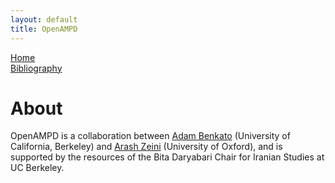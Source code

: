 ```yaml
---
layout: default
title: OpenAMPD
---
```


[Home](index.md)  
[Bibliography](biblio.md)

# About 
OpenAMPD is a collaboration between [Adam Benkato](http://adambenkato.com) (University of California, Berkeley) and [Arash Zeini](https://www.arashzeini.com) (University of Oxford), and is supported by the resources of the Bita Daryabari Chair for Iranian Studies at UC Berkeley.
